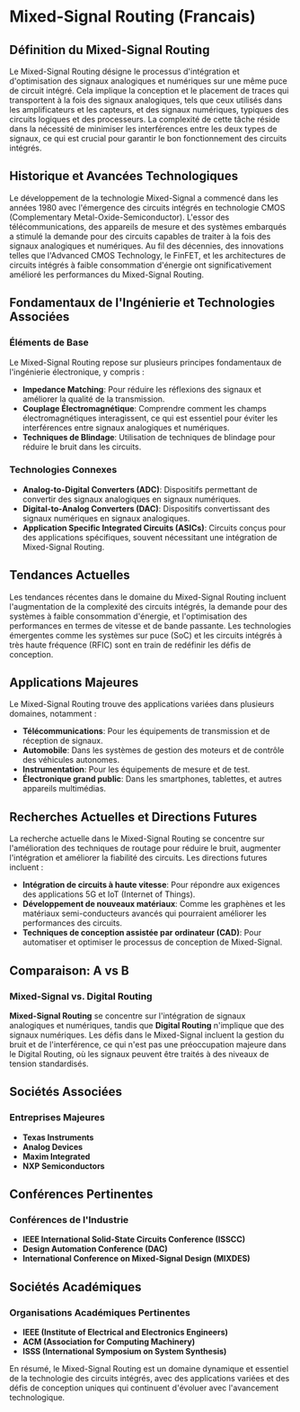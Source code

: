 # Mixed-Signal Routing (Francais)

## Définition du Mixed-Signal Routing

Le Mixed-Signal Routing désigne le processus d'intégration et d'optimisation des signaux analogiques et numériques sur une même puce de circuit intégré. Cela implique la conception et le placement de traces qui transportent à la fois des signaux analogiques, tels que ceux utilisés dans les amplificateurs et les capteurs, et des signaux numériques, typiques des circuits logiques et des processeurs. La complexité de cette tâche réside dans la nécessité de minimiser les interférences entre les deux types de signaux, ce qui est crucial pour garantir le bon fonctionnement des circuits intégrés.

## Historique et Avancées Technologiques

Le développement de la technologie Mixed-Signal a commencé dans les années 1980 avec l'émergence des circuits intégrés en technologie CMOS (Complementary Metal-Oxide-Semiconductor). L'essor des télécommunications, des appareils de mesure et des systèmes embarqués a stimulé la demande pour des circuits capables de traiter à la fois des signaux analogiques et numériques. Au fil des décennies, des innovations telles que l'Advanced CMOS Technology, le FinFET, et les architectures de circuits intégrés à faible consommation d'énergie ont significativement amélioré les performances du Mixed-Signal Routing.

## Fondamentaux de l'Ingénierie et Technologies Associées

### Éléments de Base

Le Mixed-Signal Routing repose sur plusieurs principes fondamentaux de l'ingénierie électronique, y compris :

- **Impedance Matching**: Pour réduire les réflexions des signaux et améliorer la qualité de la transmission.
- **Couplage Électromagnétique**: Comprendre comment les champs électromagnétiques interagissent, ce qui est essentiel pour éviter les interférences entre signaux analogiques et numériques.
- **Techniques de Blindage**: Utilisation de techniques de blindage pour réduire le bruit dans les circuits.

### Technologies Connexes

- **Analog-to-Digital Converters (ADC)**: Dispositifs permettant de convertir des signaux analogiques en signaux numériques.
- **Digital-to-Analog Converters (DAC)**: Dispositifs convertissant des signaux numériques en signaux analogiques.
- **Application Specific Integrated Circuits (ASICs)**: Circuits conçus pour des applications spécifiques, souvent nécessitant une intégration de Mixed-Signal Routing.

## Tendances Actuelles

Les tendances récentes dans le domaine du Mixed-Signal Routing incluent l'augmentation de la complexité des circuits intégrés, la demande pour des systèmes à faible consommation d'énergie, et l'optimisation des performances en termes de vitesse et de bande passante. Les technologies émergentes comme les systèmes sur puce (SoC) et les circuits intégrés à très haute fréquence (RFIC) sont en train de redéfinir les défis de conception.

## Applications Majeures

Le Mixed-Signal Routing trouve des applications variées dans plusieurs domaines, notamment :

- **Télécommunications**: Pour les équipements de transmission et de réception de signaux.
- **Automobile**: Dans les systèmes de gestion des moteurs et de contrôle des véhicules autonomes.
- **Instrumentation**: Pour les équipements de mesure et de test.
- **Électronique grand public**: Dans les smartphones, tablettes, et autres appareils multimédias.

## Recherches Actuelles et Directions Futures

La recherche actuelle dans le Mixed-Signal Routing se concentre sur l'amélioration des techniques de routage pour réduire le bruit, augmenter l'intégration et améliorer la fiabilité des circuits. Les directions futures incluent :

- **Intégration de circuits à haute vitesse**: Pour répondre aux exigences des applications 5G et IoT (Internet of Things).
- **Développement de nouveaux matériaux**: Comme les graphènes et les matériaux semi-conducteurs avancés qui pourraient améliorer les performances des circuits.
- **Techniques de conception assistée par ordinateur (CAD)**: Pour automatiser et optimiser le processus de conception de Mixed-Signal.

## Comparaison: A vs B

### Mixed-Signal vs. Digital Routing

**Mixed-Signal Routing** se concentre sur l'intégration de signaux analogiques et numériques, tandis que **Digital Routing** n'implique que des signaux numériques. Les défis dans le Mixed-Signal incluent la gestion du bruit et de l'interférence, ce qui n'est pas une préoccupation majeure dans le Digital Routing, où les signaux peuvent être traités à des niveaux de tension standardisés.

## Sociétés Associées

### Entreprises Majeures

- **Texas Instruments**
- **Analog Devices**
- **Maxim Integrated**
- **NXP Semiconductors**

## Conférences Pertinentes

### Conférences de l'Industrie

- **IEEE International Solid-State Circuits Conference (ISSCC)**
- **Design Automation Conference (DAC)**
- **International Conference on Mixed-Signal Design (MIXDES)**

## Sociétés Académiques

### Organisations Académiques Pertinentes

- **IEEE (Institute of Electrical and Electronics Engineers)**
- **ACM (Association for Computing Machinery)**
- **ISSS (International Symposium on System Synthesis)**

En résumé, le Mixed-Signal Routing est un domaine dynamique et essentiel de la technologie des circuits intégrés, avec des applications variées et des défis de conception uniques qui continuent d'évoluer avec l'avancement technologique.